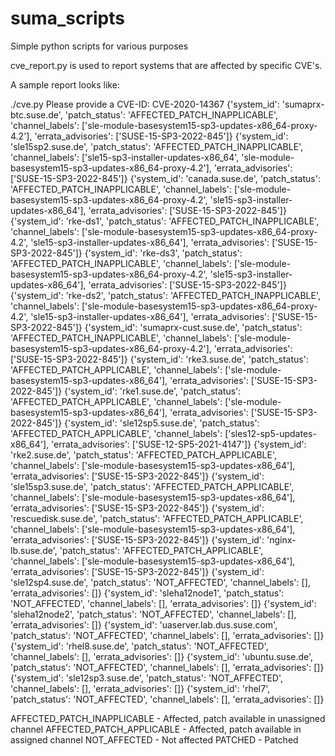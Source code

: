 # suma_scripts
Simple python scripts for various purposes

cve_report.py is used to report systems that are affected by specific CVE's.

A sample report looks like:

./cve.py 
Please provide a CVE-ID:
CVE-2020-14367
{'system_id': 'sumaprx-btc.suse.de', 'patch_status': 'AFFECTED_PATCH_INAPPLICABLE', 'channel_labels': ['sle-module-basesystem15-sp3-updates-x86_64-proxy-4.2'], 'errata_advisories': ['SUSE-15-SP3-2022-845']}
{'system_id': 'sle15sp2.suse.de', 'patch_status': 'AFFECTED_PATCH_INAPPLICABLE', 'channel_labels': ['sle15-sp3-installer-updates-x86_64', 'sle-module-basesystem15-sp3-updates-x86_64-proxy-4.2'], 'errata_advisories': ['SUSE-15-SP3-2022-845']}
{'system_id': 'canada.suse.de', 'patch_status': 'AFFECTED_PATCH_INAPPLICABLE', 'channel_labels': ['sle-module-basesystem15-sp3-updates-x86_64-proxy-4.2', 'sle15-sp3-installer-updates-x86_64'], 'errata_advisories': ['SUSE-15-SP3-2022-845']}
{'system_id': 'rke-ds1', 'patch_status': 'AFFECTED_PATCH_INAPPLICABLE', 'channel_labels': ['sle-module-basesystem15-sp3-updates-x86_64-proxy-4.2', 'sle15-sp3-installer-updates-x86_64'], 'errata_advisories': ['SUSE-15-SP3-2022-845']}
{'system_id': 'rke-ds3', 'patch_status': 'AFFECTED_PATCH_INAPPLICABLE', 'channel_labels': ['sle-module-basesystem15-sp3-updates-x86_64-proxy-4.2', 'sle15-sp3-installer-updates-x86_64'], 'errata_advisories': ['SUSE-15-SP3-2022-845']}
{'system_id': 'rke-ds2', 'patch_status': 'AFFECTED_PATCH_INAPPLICABLE', 'channel_labels': ['sle-module-basesystem15-sp3-updates-x86_64-proxy-4.2', 'sle15-sp3-installer-updates-x86_64'], 'errata_advisories': ['SUSE-15-SP3-2022-845']}
{'system_id': 'sumaprx-cust.suse.de', 'patch_status': 'AFFECTED_PATCH_INAPPLICABLE', 'channel_labels': ['sle-module-basesystem15-sp3-updates-x86_64-proxy-4.2'], 'errata_advisories': ['SUSE-15-SP3-2022-845']}
{'system_id': 'rke3.suse.de', 'patch_status': 'AFFECTED_PATCH_APPLICABLE', 'channel_labels': ['sle-module-basesystem15-sp3-updates-x86_64'], 'errata_advisories': ['SUSE-15-SP3-2022-845']}
{'system_id': 'rke1.suse.de', 'patch_status': 'AFFECTED_PATCH_APPLICABLE', 'channel_labels': ['sle-module-basesystem15-sp3-updates-x86_64'], 'errata_advisories': ['SUSE-15-SP3-2022-845']}
{'system_id': 'sle12sp5.suse.de', 'patch_status': 'AFFECTED_PATCH_APPLICABLE', 'channel_labels': ['sles12-sp5-updates-x86_64'], 'errata_advisories': ['SUSE-12-SP5-2021-4147']}
{'system_id': 'rke2.suse.de', 'patch_status': 'AFFECTED_PATCH_APPLICABLE', 'channel_labels': ['sle-module-basesystem15-sp3-updates-x86_64'], 'errata_advisories': ['SUSE-15-SP3-2022-845']}
{'system_id': 'sle15sp3.suse.de', 'patch_status': 'AFFECTED_PATCH_APPLICABLE', 'channel_labels': ['sle-module-basesystem15-sp3-updates-x86_64'], 'errata_advisories': ['SUSE-15-SP3-2022-845']}
{'system_id': 'rescuedisk.suse.de', 'patch_status': 'AFFECTED_PATCH_APPLICABLE', 'channel_labels': ['sle-module-basesystem15-sp3-updates-x86_64'], 'errata_advisories': ['SUSE-15-SP3-2022-845']}
{'system_id': 'nginx-lb.suse.de', 'patch_status': 'AFFECTED_PATCH_APPLICABLE', 'channel_labels': ['sle-module-basesystem15-sp3-updates-x86_64'], 'errata_advisories': ['SUSE-15-SP3-2022-845']}
{'system_id': 'sle12sp4.suse.de', 'patch_status': 'NOT_AFFECTED', 'channel_labels': [], 'errata_advisories': []}
{'system_id': 'sleha12node1', 'patch_status': 'NOT_AFFECTED', 'channel_labels': [], 'errata_advisories': []}
{'system_id': 'sleha12node2', 'patch_status': 'NOT_AFFECTED', 'channel_labels': [], 'errata_advisories': []}
{'system_id': 'uaserver.lab.dus.suse.com', 'patch_status': 'NOT_AFFECTED', 'channel_labels': [], 'errata_advisories': []}
{'system_id': 'rhel8.suse.de', 'patch_status': 'NOT_AFFECTED', 'channel_labels': [], 'errata_advisories': []}
{'system_id': 'ubuntu.suse.de', 'patch_status': 'NOT_AFFECTED', 'channel_labels': [], 'errata_advisories': []}
{'system_id': 'sle12sp3.suse.de', 'patch_status': 'NOT_AFFECTED', 'channel_labels': [], 'errata_advisories': []}
{'system_id': 'rhel7', 'patch_status': 'NOT_AFFECTED', 'channel_labels': [], 'errata_advisories': []}

AFFECTED_PATCH_INAPPLICABLE - Affected, patch available in unassigned channel
AFFECTED_PATCH_APPLICABLE - Affected, patch available in assigned channel
NOT_AFFECTED - Not affected
PATCHED - Patched

